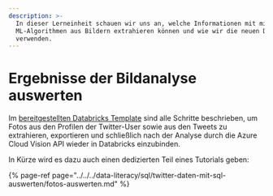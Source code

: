 ```yaml
---
description: >-
  In dieser Lerneinheit schauen wir uns an, welche Informationen mit mittels
  ML-Algorithmen aus Bildern extrahieren können und wie wir die neuen Daten
  verwenden.
---
```


# Ergebnisse der Bildanalyse auswerten

Im [bereitgestellten Databricks Template](https://winf-hsos.github.io/databricks-notebooks/big-data-analytics/Image%20Analytics%20mit%20Azure%20ML.html) sind alle Schritte beschrieben, um Fotos aus den Profilen der Twitter-User sowie aus den Tweets zu extrahieren, exportieren und schließlich nach der Analyse durch die Azure Cloud Vision API wieder in Databricks einzubinden.

In Kürze wird es dazu auch einen dedizierten Teil eines Tutorials geben:

{% page-ref page="../../../data-literacy/sql/twitter-daten-mit-sql-auswerten/fotos-auswerten.md" %}

